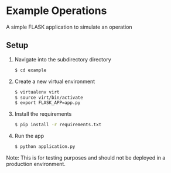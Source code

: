 # Example Operations

A simple FLASK application to simulate an operation

## Setup

1. Navigate into the subdirectory directory

   ```bash
   $ cd example
   ```

2. Create a new virtual environment

   ```bash
   $ virtualenv virt
   $ source virt/bin/activate
   $ export FLASK_APP=app.py
   ```

3. Install the requirements

   ```bash
   $ pip install -r requirements.txt
   ```

4. Run the app

   ```bash
   $ python application.py
   ```

Note: This is for testing purposes and should not be deployed in a production environment.